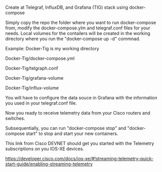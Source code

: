 Create at Telegraf, InfluxDB, and Grafana (TIG) stack using docker-compose

Simply copy the repo the folder where you want to run docker-compose from, modify the docker-compose.ylm and telegraf.conf files for your needs. Local volumes for the contailers will be created in the working directory where you run the "docker-compose up -d" commnad.

Example: Docker-Tig is my working directory

Docker-Tig/docker-compose.yml

Docker-Tig/telgraph.conf

Docker-Tig/grafana-volume

Docker-Tig/influx-volume

You will have to configure the data souce in Grafana with the information you used in your telegraf.conf file.

Now you ready to receive telemetry data from your Cisco routers and switches.

Subsequentially, you can run "docker-compose stop" and "docker-compose start" to stop and start your new containers.

This link from Cisco DEVNET should get you started with the Telemetry subscriptions on you IOS-XE devices.

https://developer.cisco.com/docs/ios-xe/#!streaming-telemetry-quick-start-guide/enabling-streaming-telemetry

